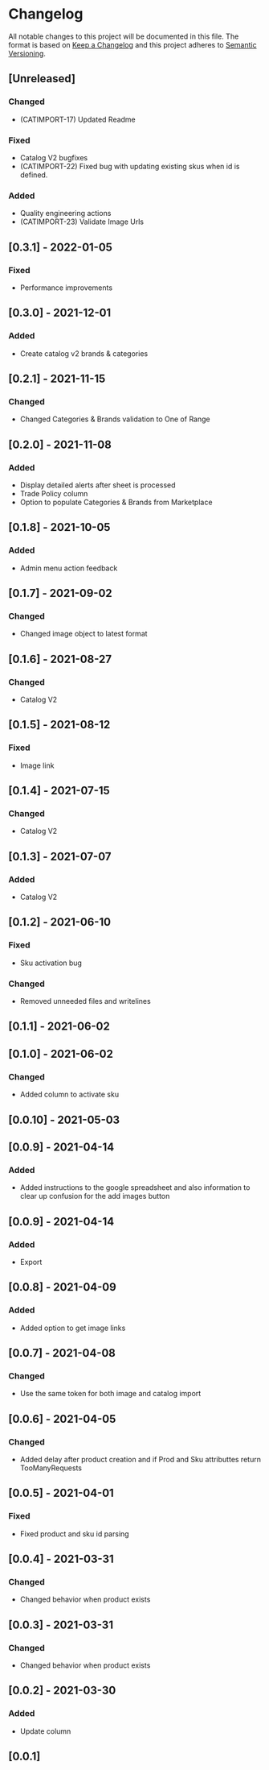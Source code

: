 # Changelog

All notable changes to this project will be documented in this file.
The format is based on [Keep a Changelog](https://keepachangelog.com/en/1.0.0/)
and this project adheres to [Semantic Versioning](https://semver.org/spec/v2.0.0.html).

## [Unreleased]

### Changed

- (CATIMPORT-17) Updated Readme

### Fixed

- Catalog V2 bugfixes
- (CATIMPORT-22) Fixed bug with updating existing skus when id is defined.

### Added

- Quality engineering actions
- (CATIMPORT-23) Validate Image Urls

## [0.3.1] - 2022-01-05

### Fixed

- Performance improvements

## [0.3.0] - 2021-12-01

### Added

- Create catalog v2 brands & categories

## [0.2.1] - 2021-11-15

### Changed

- Changed Categories & Brands validation to One of Range

## [0.2.0] - 2021-11-08

### Added

- Display detailed alerts after sheet is processed
- Trade Policy column
- Option to populate Categories & Brands from Marketplace

## [0.1.8] - 2021-10-05

### Added

- Admin menu action feedback

## [0.1.7] - 2021-09-02

### Changed

- Changed image object to latest format

## [0.1.6] - 2021-08-27

### Changed

- Catalog V2

## [0.1.5] - 2021-08-12

### Fixed

- Image link

## [0.1.4] - 2021-07-15

### Changed

- Catalog V2

## [0.1.3] - 2021-07-07

### Added

- Catalog V2

## [0.1.2] - 2021-06-10

### Fixed

- Sku activation bug

### Changed

- Removed unneeded files and writelines

## [0.1.1] - 2021-06-02

## [0.1.0] - 2021-06-02

### Changed

- Added column to activate sku

## [0.0.10] - 2021-05-03

## [0.0.9] - 2021-04-14

### Added

- Added instructions to the google spreadsheet and also information to clear up confusion for the add images button

## [0.0.9] - 2021-04-14

### Added

- Export

## [0.0.8] - 2021-04-09

### Added

- Added option to get image links

## [0.0.7] - 2021-04-08

### Changed

- Use the same token for both image and catalog import

## [0.0.6] - 2021-04-05

### Changed

- Added delay after product creation and if Prod and Sku attributtes return TooManyRequests

## [0.0.5] - 2021-04-01

### Fixed

- Fixed product and sku id parsing

## [0.0.4] - 2021-03-31

### Changed

- Changed behavior when product exists

## [0.0.3] - 2021-03-31

### Changed

- Changed behavior when product exists

## [0.0.2] - 2021-03-30

### Added

- Update column

## [0.0.1]
